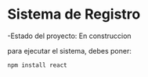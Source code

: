 <h1>Sistema de Registro</h1>

-Estado del proyecto: En construccion

para ejecutar el sistema, debes poner:

```npm install react```
